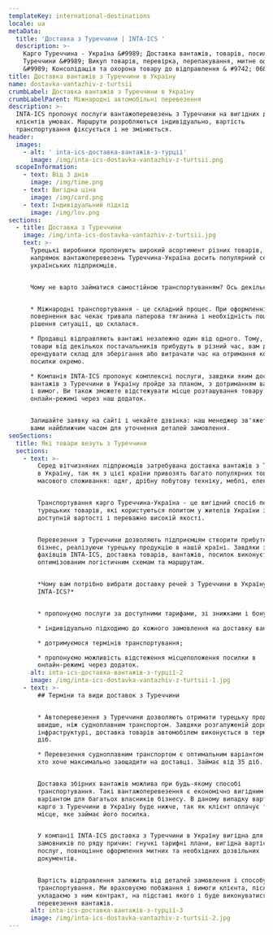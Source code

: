 ```yaml
---
templateKey: international-destinations
locale: ua
metaData:
  title: 'Доставка з Туреччини | INTA-ICS '
  description: >-
    Карго Туреччина - Україна &#9989; Доставка вантажів, товарів, посилок з
    Туреччини &#9989; Викуп товарів, перевірка, перепакування, митне оформлення
    &#9989; Консолідація та охорона товару до відправлення & #9742; 068 5555 999
title: Доставка вантажів з Туреччини в Україну
name: dostavka-vantazhiv-z-turtsii
crumbLabel: Доставка вантажів з Туреччини в Україну
crumbLabelParent: Міжнародні автомобільні перевезення
description: >-
  INTA-ICS пропонує послуги вантажоперевезень з Туреччини на вигідних для
  клієнтів умовах. Маршрути розробляються індивідуально, вартість
  транспортування фіксується і не змінюється.
header:
  images:
    - alt: ' inta-ics-доставка-вантажів-з-турції'
      image: /img/inta-ics-dostavka-vantazhiv-z-turtsii.png
  scopeInformation:
    - text: Від 3 днів
      image: /img/time.png
    - text: Вигідна ціна
      image: /img/card.png
    - text: Індивідуальний підхід
      image: /img/lov.png
sections:
  - title: Доставка з Туреччини
    image: /img/inta-ics-dostavka-vantazhiv-z-turtsii.jpg
    text: >-
      Турецькі виробники пропонують широкий асортимент різних товарів, тому
      напрямок вантажоперевезень Туреччина-Україна досить популярний серед
      українських підприємців.


      Чому не варто займатися самостійною транспортуванням? Ось декілька причин:


      * Міжнародні транспортування - це складний процес. При оформленні
      повернення вас чекає тривала паперова тяганина і необхідність пошуку
      рішення ситуації, що склалася.

      * Продавці відправляють вантажі незалежно один від одного. Тому, якщо
      товари від декількох постачальників прибудуть в різний час, вам доведеться
      орендувати склад для зберігання або витрачати час на отримання кожної
      посилки окремо.

      * Компанія INTA-ICS пропонує комплексні послуги, завдяки яким доставка
      вантажів з Туреччини в Україну пройде за планом, з дотриманням ваших умов
      і вимог. Ви також зможете відстежувати місце розташування товару в
      онлайн-режимі через наш додаток.


      Залишайте заявку на сайті і чекайте дзвінка: наш менеджер зв'яжеться з
      вами найближчим часом для уточнення деталей замовлення.
seoSections:
  title: Які товари везуть з Туреччини
  sections:
    - text: >-
        Серед вітчизняних підприємців затребувана доставка вантажів з Туреччини
        в Україну, так як з цієї країни привозять багато популярних товарів
        масового споживання: одяг, дрібну побутову техніку, меблі, електроніку.


        Транспортування карго Туреччина-Україна - це вигідний спосіб перевезення
        турецьких товарів, які користуються попитом у жителів України завдяки їх
        доступній вартості і переважно високій якості.


        Перевезення з Туреччини дозволяють підприємцям створити прибутковий
        бізнес, реалізуючи турецьку продукцію в нашій країні. Завдяки зусиллям
        фахівців INTA-ICS, доставка товарів, вантажів, посилок виконується по
        оптимізованим логістичним схемам та маршрутам.


        *Чому вам потрібно вибрати доставку речей з Туреччини в Україну від
        INTA-ICS?*


        * пропонуємо послуги за доступними тарифами, зі знижками і бонусами;

        * індивідуально підходимо до кожного замовлення на доставку вантажу;

        * дотримуємося термінів транспортування;

        * пропонуємо можливість відстеження місцеположення посилки в
        онлайн-режимі через додаток.
      alt: inta-ics-доставка-вантажів-з-турції-2
      image: /img/inta-ics-dostavka-vantazhiv-z-turtsii-1.jpg
    - text: >-
        ## Терміни та види доставок з Туреччини


        * Автоперевезення з Туреччини дозволяють отримати турецьку продукцію
        швидше, ніж судноплавним транспортом. Завдяки розгалуженій дорожній
        інфраструктурі, доставка товарів автомобілем виконується в термін від 14
        діб.

        * Перевезення судноплавним транспортом є оптимальним варіантом для тих,
        хто хоче максимально заощадити на доставці. Займає від 35 діб.


        Доставка збірних вантажів можлива при будь-якому способі
        транспортування. Такі вантажоперевезення є економічно вигідним і зручним
        варіантом для багатьох власників бізнесу. В даному випадку вартість
        карго з Туреччини в Україну буде нижче, так як клієнт оплачує тільки
        місце, яке займає його посилка.


        У компанії INTA-ICS доставка з Туреччини в Україну вигідна для
        замовників по ряду причин: гнучкі тарифні плани, вигідна вартість
        послуг, повноцінне оформлення митних та необхідних дозвільних
        документів.


        Вартість відправлення залежить від деталей замовлення і способу
        транспортування. Ми враховуємо побажання і вимоги клієнта, після чого
        укладаємо з ним контракт, на підставі якого і буде виконуватися
        перевезення вантажів.
      alt: inta-ics-доставка-вантажів-з-турції-3
      image: /img/inta-ics-dostavka-vantazhiv-z-turtsii-2.jpg
---
```

